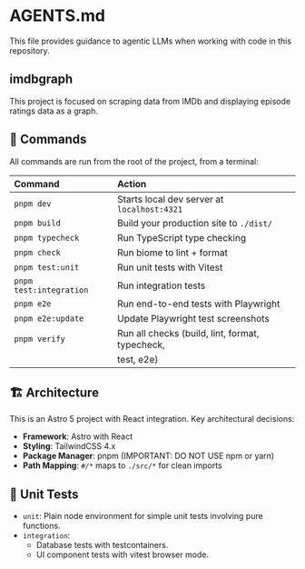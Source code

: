 # AGENTS.md

This file provides guidance to agentic LLMs when working with code in this
repository.

## imdbgraph

This project is focused on scraping data from IMDb and displaying episode
ratings data as a graph.

## 🧞 Commands

All commands are run from the root of the project, from a terminal:

| Command                 | Action                                          |
| :---------------------- | :---------------------------------------------- |
| `pnpm dev`              | Starts local dev server at `localhost:4321`     |
| `pnpm build`            | Build your production site to `./dist/`         |
| `pnpm typecheck`        | Run TypeScript type checking                    |
| `pnpm check`            | Run biome to lint + format                      |
| `pnpm test:unit`        | Run unit tests with Vitest                      |
| `pnpm test:integration` | Run integration tests                           |
| `pnpm e2e`              | Run end-to-end tests with Playwright            |
| `pnpm e2e:update`       | Update Playwright test screenshots              |
| `pnpm verify`           | Run all checks (build, lint, format, typecheck, |
|                         | test, e2e)                                      |

## 🏗️ Architecture

This is an Astro 5 project with React integration. Key architectural decisions:

- **Framework**: Astro with React
- **Styling**: TailwindCSS 4.x
- **Package Manager**: pnpm (IMPORTANT: DO NOT USE npm or yarn)
- **Path Mapping**: `#/*` maps to `./src/*` for clean imports

## 🧪 Unit Tests

- `unit`: Plain node environment for simple unit tests involving pure functions.
- `integration`:
  - Database tests with testcontainers.
  - UI component tests with vitest browser mode.
